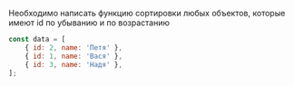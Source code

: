 Необходимо написать функцию сортировки любых
объектов, которые имеют id по убыванию и по возрастанию

``` js
const data = [
	{ id: 2, name: 'Петя' },
	{ id: 1, name: 'Вася' },
	{ id: 3, name: 'Надя' },
];
```
